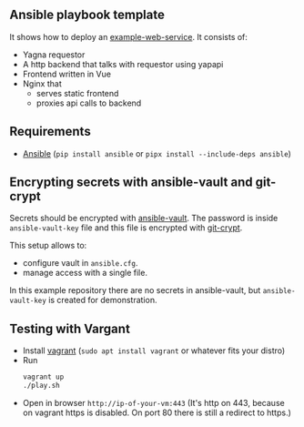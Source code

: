 ## Ansible playbook template

It shows how to deploy an [example-web-service](https://github.com/golemfactory/example-web-service). It consists of:
- Yagna requestor
- A http backend that talks with requestor using yapapi
- Frontend written in Vue
- Nginx that
  - serves static frontend
  - proxies api calls to backend


## Requirements

- [Ansible](https://docs.ansible.com/ansible/latest/index.html) (`pip install ansible` or `pipx install --include-deps ansible`)


## Encrypting secrets with ansible-vault and git-crypt

Secrets should be encrypted with [ansible-vault](https://docs.ansible.com/ansible/latest/cli/ansible-vault.html). The password is inside `ansible-vault-key` file and this file is encrypted with [git-crypt](https://www.agwa.name/projects/git-crypt/).

This setup allows to:
- configure vault in `ansible.cfg`.
- manage access with a single file.

In this example repository there are no secrets in ansible-vault, but `ansible-vault-key` is created for demonstration.


## Testing with Vargant

- Install [vagrant](https://www.vagrantup.com/) (`sudo apt install vagrant` or whatever fits your distro)
- Run
    ```sh
    vagrant up
    ./play.sh
    ```
- Open in browser `http://ip-of-your-vm:443` (It's http on 443, because on vagrant https is disabled. On port 80 there is still a redirect to https.)
